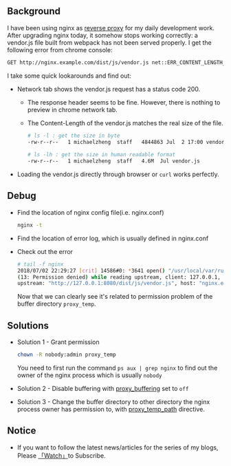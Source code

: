 ## Background
I have been using nginx as [reverse proxy](https://en.wikipedia.org/wiki/Reverse_proxy) for my daily development work. After upgrading nginx today, it somehow stops working correctly: a vendor.js file built from webpack has not been served properly. I get the following error from chrome console: 

```bash
GET http://nginx.example.com/dist/js/vendor.js net::ERR_CONTENT_LENGTH_MISMATCH 
```

I take some quick lookarounds and find out:

* Network tab shows the vendor.js request has a status code 200.
  * The response header seems to be fine. However, there is nothing to preview in chrome network tab.
  * The Content-Length of the vendor.js matches the real size of the file. 

    ```bash
    # ls -l : get the size in byte
    -rw-r--r--   1 michaelzheng  staff   4844863 Jul  2 17:00 vendor.js
      
    # ls -lh : get the size in human readable format 
    -rw-r--r--   1 michaelzheng  staff   4.6M  Jul vendor.js 
    ```
* Loading the vendor.js directly through browser or `curl` works perfectly.

## Debug

* Find the location of nginx config file(i.e. nginx.conf)

    ```bash
    nginx -t
    ```
    
* Find the location of error log, which is usually defined in nginx.conf
* Check out the error

    ```bash
    # tail -f nginx
    2018/07/02 22:29:27 [crit] 14586#0: *3641 open() "/usr/local/var/run/nginx/proxy_temp/1/08/0000000081" failed
    (13: Permission denied) while reading upstream, client: 127.0.0.1, server: nginx.example.com, request: "GET /dist/js/vendor.js HTTP/1.1", 
    upstream: "http://127.0.0.1:8080/dist/js/vendor.js", host: "nginx.example.com", referrer: "http://nginx.example.com/testabc"
    ```

    Now that we can clearly see it's related to permission problem of the buffer directory `proxy_temp`.

## Solutions

* Solution 1 - Grant permission

    ```bash
    chown -R nobody:admin proxy_temp
    ```

    You need to first run the command `ps aux | grep nginx` to find out the owner of the nginx process which is usually `nobody`

* Solution 2 - Disable buffering with [proxy\_buffering](http://nginx.org/en/docs/http/ngx_http_proxy_module.html#proxy_buffering) set to `off`

* Solution 3 - Change the buffer directory to other directory the nginx process owner has permission to, with [proxy\_temp\_path](http://nginx.org/en/docs/http/ngx_http_proxy_module.html#proxy_temp_path) directive.

## Notice

* If you want to follow the latest news/articles for the series of my blogs, Please [「Watch」](https://github.com/n0ruSh/blogs/)to Subscribe.
